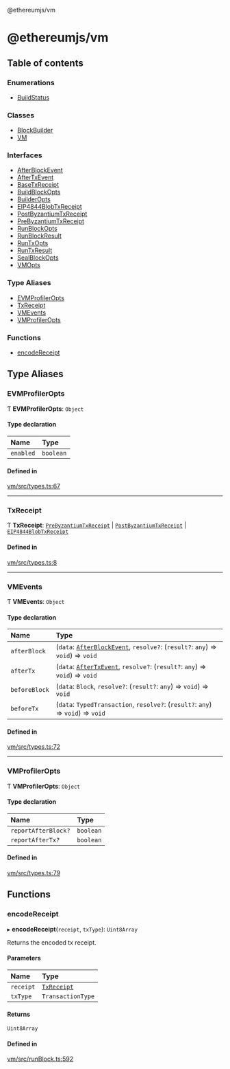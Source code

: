 @ethereumjs/vm

# @ethereumjs/vm

## Table of contents

### Enumerations

- [BuildStatus](enums/BuildStatus.md)

### Classes

- [BlockBuilder](classes/BlockBuilder.md)
- [VM](classes/VM.md)

### Interfaces

- [AfterBlockEvent](interfaces/AfterBlockEvent.md)
- [AfterTxEvent](interfaces/AfterTxEvent.md)
- [BaseTxReceipt](interfaces/BaseTxReceipt.md)
- [BuildBlockOpts](interfaces/BuildBlockOpts.md)
- [BuilderOpts](interfaces/BuilderOpts.md)
- [EIP4844BlobTxReceipt](interfaces/EIP4844BlobTxReceipt.md)
- [PostByzantiumTxReceipt](interfaces/PostByzantiumTxReceipt.md)
- [PreByzantiumTxReceipt](interfaces/PreByzantiumTxReceipt.md)
- [RunBlockOpts](interfaces/RunBlockOpts.md)
- [RunBlockResult](interfaces/RunBlockResult.md)
- [RunTxOpts](interfaces/RunTxOpts.md)
- [RunTxResult](interfaces/RunTxResult.md)
- [SealBlockOpts](interfaces/SealBlockOpts.md)
- [VMOpts](interfaces/VMOpts.md)

### Type Aliases

- [EVMProfilerOpts](README.md#evmprofileropts)
- [TxReceipt](README.md#txreceipt)
- [VMEvents](README.md#vmevents)
- [VMProfilerOpts](README.md#vmprofileropts)

### Functions

- [encodeReceipt](README.md#encodereceipt)

## Type Aliases

### EVMProfilerOpts

Ƭ **EVMProfilerOpts**: `Object`

#### Type declaration

| Name | Type |
| :------ | :------ |
| `enabled` | `boolean` |

#### Defined in

[vm/src/types.ts:67](https://github.com/ethereumjs/ethereumjs-monorepo/blob/master/packages/vm/src/types.ts#L67)

___

### TxReceipt

Ƭ **TxReceipt**: [`PreByzantiumTxReceipt`](interfaces/PreByzantiumTxReceipt.md) \| [`PostByzantiumTxReceipt`](interfaces/PostByzantiumTxReceipt.md) \| [`EIP4844BlobTxReceipt`](interfaces/EIP4844BlobTxReceipt.md)

#### Defined in

[vm/src/types.ts:8](https://github.com/ethereumjs/ethereumjs-monorepo/blob/master/packages/vm/src/types.ts#L8)

___

### VMEvents

Ƭ **VMEvents**: `Object`

#### Type declaration

| Name | Type |
| :------ | :------ |
| `afterBlock` | (`data`: [`AfterBlockEvent`](interfaces/AfterBlockEvent.md), `resolve?`: (`result?`: `any`) => `void`) => `void` |
| `afterTx` | (`data`: [`AfterTxEvent`](interfaces/AfterTxEvent.md), `resolve?`: (`result?`: `any`) => `void`) => `void` |
| `beforeBlock` | (`data`: `Block`, `resolve?`: (`result?`: `any`) => `void`) => `void` |
| `beforeTx` | (`data`: `TypedTransaction`, `resolve?`: (`result?`: `any`) => `void`) => `void` |

#### Defined in

[vm/src/types.ts:72](https://github.com/ethereumjs/ethereumjs-monorepo/blob/master/packages/vm/src/types.ts#L72)

___

### VMProfilerOpts

Ƭ **VMProfilerOpts**: `Object`

#### Type declaration

| Name | Type |
| :------ | :------ |
| `reportAfterBlock?` | `boolean` |
| `reportAfterTx?` | `boolean` |

#### Defined in

[vm/src/types.ts:79](https://github.com/ethereumjs/ethereumjs-monorepo/blob/master/packages/vm/src/types.ts#L79)

## Functions

### encodeReceipt

▸ **encodeReceipt**(`receipt`, `txType`): `Uint8Array`

Returns the encoded tx receipt.

#### Parameters

| Name | Type |
| :------ | :------ |
| `receipt` | [`TxReceipt`](README.md#txreceipt) |
| `txType` | `TransactionType` |

#### Returns

`Uint8Array`

#### Defined in

[vm/src/runBlock.ts:592](https://github.com/ethereumjs/ethereumjs-monorepo/blob/master/packages/vm/src/runBlock.ts#L592)
